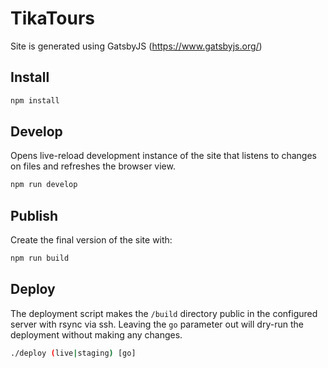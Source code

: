 # TikaTours

Site is generated using GatsbyJS (https://www.gatsbyjs.org/)

## Install

```sh
npm install
```

## Develop

Opens live-reload development instance of the site that listens to changes on files and refreshes the browser view.

```sh
npm run develop
```

## Publish

Create the final version of the site with:

```sh
npm run build
```

## Deploy

The deployment script makes the `/build` directory public in the configured server with rsync via ssh. Leaving the `go` parameter out will dry-run the deployment without making any changes.

```sh
./deploy (live|staging) [go]
```